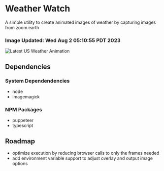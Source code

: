 # Weather Watch

A simple utility to create animated images of weather by capturing images from zoom.earth

### Image Updated: Wed Aug  2 05:10:55 PDT 2023

![Latest US Weather Animation](animations/2023-08-02.webp)

## Dependencies
### System Dependendencies
* node
* imagemagick
### NPM Packages
* puppeteer
* typescript

## Roadmap
* optimize execution by reducing browser calls to only the frames needed
* add environment variable support to adjust overlay and output image options
